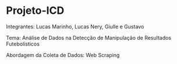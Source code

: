 # Projeto-ICD

Integrantes: Lucas Marinho, Lucas Nery, Giulle e Gustavo

Tema: Análise de Dados na Detecção de Manipulação de Resultados Futebolísticos

Abordagem da Coleta de Dados: Web Scraping
